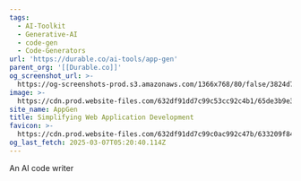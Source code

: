 ```yaml
---
tags:
  - AI-Toolkit
  - Generative-AI
  - code-gen
  - Code-Generators
url: 'https://durable.co/ai-tools/app-gen'
parent_org: '[[Durable.co]]'
og_screenshot_url: >-
  https://og-screenshots-prod.s3.amazonaws.com/1366x768/80/false/3824d7e82e7ecbc278c73b206c93c0f275feebb71b2583afc49746f7a95b8133.jpeg
image: >-
  https://cdn.prod.website-files.com/632df91dd7c99c53cc92c4b1/65de3b9e31333d2ca542c7c7_uc.png
site_name: AppGen
title: Simplifying Web Application Development
favicon: >-
  https://cdn.prod.website-files.com/632df91dd7c99c0ac992c47b/633209f841779258877b02b1_favicon.png
og_last_fetch: 2025-03-07T05:20:40.114Z
---
```



An AI code writer
